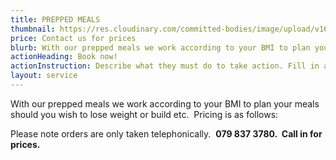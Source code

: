 ```yaml
---
title: PREPPED MEALS
thumbnail: https://res.cloudinary.com/committed-bodies/image/upload/v1642661836/services/mealPrep-Benoni-Food-Boxes-scaled.png
price: Contact us for prices
blurb: With our prepped meals we work according to your BMI to plan your meals should you wish to lose weight or build etc.
actionHeading: Book now!
actionInstruction: Describe what they must do to take action. Fill in a form? Click a button? Phone us?
layout: service
---
```

With our prepped meals we work according to your BMI to plan your meals should you wish to lose weight or build etc.  Pricing is as follows:

Please note orders are only taken telephonically.  **079 837 3780.  Call in for prices.**